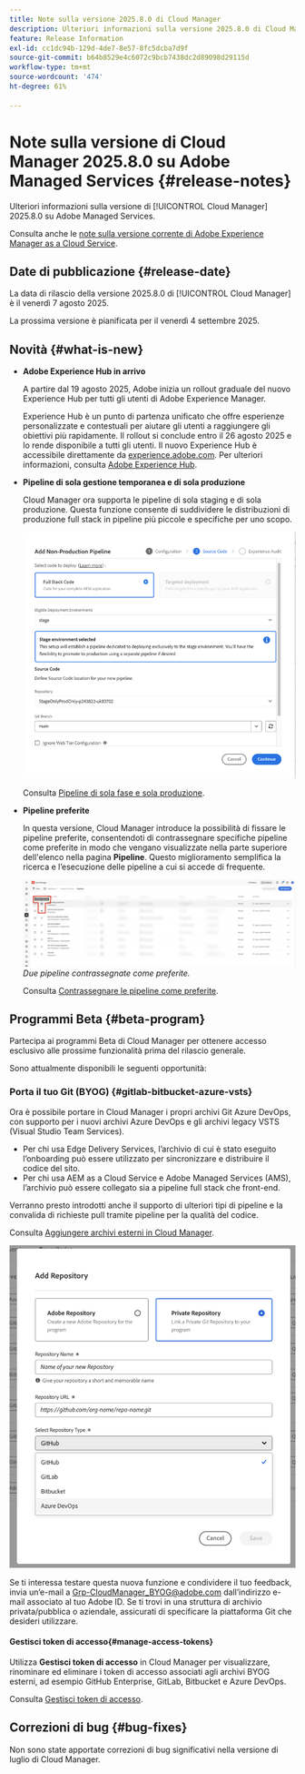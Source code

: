 ```yaml
---
title: Note sulla versione 2025.8.0 di Cloud Manager
description: Ulteriori informazioni sulla versione 2025.8.0 di Cloud Manager su Adobe Managed Services.
feature: Release Information
exl-id: cc1dc94b-129d-4de7-8e57-8fc5dcba7d9f
source-git-commit: b64b8529e4c6072c9bcb7438dc2d89098d29115d
workflow-type: tm+mt
source-wordcount: '474'
ht-degree: 61%

---
```


# Note sulla versione di Cloud Manager 2025.8.0 su Adobe Managed Services {#release-notes}

<!-- RELEASE WIKI  https://wiki.corp.adobe.com/display/DMSArchitecture/Cloud+Manager+2025.04.0+Release -->

Ulteriori informazioni sulla versione di [!UICONTROL Cloud Manager] 2025.8.0 su Adobe Managed Services.

Consulta anche le [note sulla versione corrente di Adobe Experience Manager as a Cloud Service](https://experienceleague.adobe.com/it/docs/experience-manager-cloud-service/content/release-notes/home).

## Date di pubblicazione {#release-date}

La data di rilascio della versione 2025.8.0 di [!UICONTROL Cloud Manager] è il venerdì 7 agosto 2025.

<!-- There are no significant new features or bug fixes in the May Cloud Manager release. -->

La prossima versione è pianificata per il venerdì 4 settembre 2025.

<!-- SAVE FOR FUTURE POSSIBLE USE There are no significant new features or bug fixes in the May Cloud Manager release. -->


## Novità {#what-is-new}

* **Adobe Experience Hub in arrivo**

  A partire dal 19 agosto 2025, Adobe inizia un rollout graduale del nuovo Experience Hub per tutti gli utenti di Adobe Experience Manager.

  Experience Hub è un punto di partenza unificato che offre esperienze personalizzate e contestuali per aiutare gli utenti a raggiungere gli obiettivi più rapidamente. Il rollout si conclude entro il 26 agosto 2025 e lo rende disponibile a tutti gli utenti. Il nuovo Experience Hub è accessibile direttamente da [experience.adobe.com](https://experience.adobe.com/). Per ulteriori informazioni, consulta [Adobe Experience Hub](/help/experience-hub.md).

* **Pipeline di sola gestione temporanea e di sola produzione**

  Cloud Manager ora supporta le pipeline di sola staging e di sola produzione. Questa funzione consente di suddividere le distribuzioni di produzione full stack in pipeline più piccole e specifiche per uno scopo. <!-- This feature went into GA from Private beta in the June 5, 2025 CM release -->

  ![Finestra di dialogo Aggiungi pipeline non di produzione con il pulsante di opzione Codice full stack selezionato e l&#39;ambiente di staging selezionato](/help/release-notes/assets/add-non-production-pipeline.png)

  Consulta [Pipeline di sola fase e sola produzione](/help/using/stage-prod-only.md).

* **Pipeline preferite**

  In questa versione, Cloud Manager introduce la possibilità di fissare le pipeline preferite, consentendoti di contrassegnare specifiche pipeline come preferite in modo che vengano visualizzate nella parte superiore dell&#39;elenco nella pagina **Pipeline**. Questo miglioramento semplifica la ricerca e l’esecuzione delle pipeline a cui si accede di frequente. <!-- CMGR-68293 -->

  ![Pipeline contrassegnate come preferite](/help/release-notes/assets/pipeline-favorites.png) *Due pipeline contrassegnate come preferite.*

  Consulta [Contrassegnare le pipeline come preferite](/help/using/managing-pipelines.md#pipeline-favorites).


## Programmi Beta {#beta-program}

Partecipa ai programmi Beta di Cloud Manager per ottenere accesso esclusivo alle prossime funzionalità prima del rilascio generale.

Sono attualmente disponibili le seguenti opportunità:


### Porta il tuo Git (BYOG) {#gitlab-bitbucket-azure-vsts}

<!-- BOTH CS & AMS -->

Ora è possibile portare in Cloud Manager i propri archivi Git Azure DevOps, con supporto per i nuovi archivi Azure DevOps e gli archivi legacy VSTS (Visual Studio Team Services).

* Per chi usa Edge Delivery Services, l’archivio di cui è stato eseguito l’onboarding può essere utilizzato per sincronizzare e distribuire il codice del sito.
* Per chi usa AEM as a Cloud Service e Adobe Managed Services (AMS), l’archivio può essere collegato sia a pipeline full stack che front-end.

Verranno presto introdotti anche il supporto di ulteriori tipi di pipeline e la convalida di richieste pull tramite pipeline per la qualità del codice.

Consulta [Aggiungere archivi esterni in Cloud Manager](/help/managing-code/external-repositories.md).

![Finestra di dialogo Aggiungi archivio](/help/release-notes/assets/azure-repo.png)

Se ti interessa testare questa nuova funzione e condividere il tuo feedback, invia un’e-mail a [Grp-CloudManager_BYOG@adobe.com](mailto:grp-cloudmanager_byog@adobe.com) dall’indirizzo e-mail associato al tuo Adobe ID. Se ti trovi in una struttura di archivio privata/pubblica o aziendale, assicurati di specificare la piattaforma Git che desideri utilizzare.

#### Gestisci token di accesso{#manage-access-tokens}

Utilizza **Gestisci token di accesso** in Cloud Manager per visualizzare, rinominare ed eliminare i token di accesso associati agli archivi BYOG esterni, ad esempio GitHub Enterprise, GitLab, Bitbucket e Azure DevOps.

Consulta [Gestisci token di accesso](/help/managing-code/manage-access-tokens.md).

<!-- If you are interested in testing this new feature and sharing your feedback, send an email to [Grp-CloudManager_BYOG@adobe.com](mailto:grp-cloudmanager_byog@adobe.com) from your email address associated with your Adobe ID. -->

## Correzioni di bug {#bug-fixes}

Non sono state apportate correzioni di bug significativi nella versione di luglio di Cloud Manager.

<!--
Known Issues {#known-issues}

* A -->
